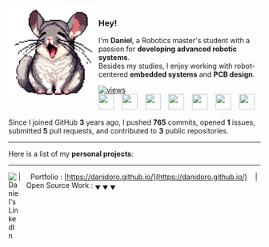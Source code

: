<img align="left" src="images/chin_yawn.png">

### Hey!

I'm **Daniel**, a Robotics master's student with a passion for **developing advanced robotic systems**.\
Besides my studies, I enjoy working with robot-centered **embedded systems** and **PCB design**.

[![views](https://komarev.com/ghpvc/?username=DaniDoro&style=flat&color=313131&label=views&abbreviated=true)](https://github.com/DaniDoro)\
<img height="31" width="31" src="https://cdn.simpleicons.org/cplusplus" /> &nbsp;&nbsp; <img height="31" width="31" src="https://cdn.simpleicons.org/python" /> &nbsp;&nbsp; <img height="31" width="31" src="https://cdn.simpleicons.org/arduino" /> &nbsp;&nbsp; <img height="31" width="31" src="https://cdn.simpleicons.org/ros" /> &nbsp;&nbsp; <img height="31" width="31" src="https://cdn.simpleicons.org/docker" /> &nbsp;&nbsp; <img height="31" width="31" src="https://cdn.simpleicons.org/git" /> &nbsp;&nbsp; <img height="31" width="31" src="https://cdn.simpleicons.org/ubuntu" />

Since I joined GitHub **3** years ago, I pushed **765** commits, opened **1** issues, submitted **5** pull requests, and contributed to **3** public repositories.

----

Here is a list of my **personal projects**:

----

<!--<a href="TWITTER_LINK">
  <img align="left" alt="Daniel's Twitter" width="20px" src="https://simpleicons.now.sh/twitter/495f7e" />
</a> -->
<!-- <a href="INSTA_LINK">
  <img align="left" alt="Daniel's Instagram" width="20px" src="https://simpleicons.now.sh/instagram/495f7e" />
</a> -->
<!-- <a href="FACEBOOK_LINK">
  <img align="left" alt="Daniel's Instagram" width="20px" src="https://simpleicons.now.sh/instagram/495f7e" />
</a> -->
<a href="https://www.linkedin.com/in/daniel-doroshenko/">
  <img align="left" alt="Daniel's LinkedIn" width="20px" src="https://simpleicons.now.sh/linkedin/495f7e" />
</a>


| &nbsp;&nbsp;&nbsp; Portfolio : [https://danidoro.github.io/](https://danidoro.github.io/) &nbsp;&nbsp;&nbsp;|&nbsp;&nbsp;&nbsp; Open Source Work : <sub>&#9660; &#9660; &#9660;</sub>
